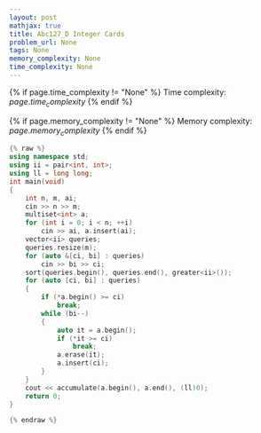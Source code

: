 ```yaml
---
layout: post
mathjax: true
title: Abc127_D Integer Cards
problem_url: None
tags: None
memory_complexity: None
time_complexity: None
---
```




{% if page.time_complexity != "None" %}
Time complexity: ${{ page.time_complexity }}$
{% endif %}

{% if page.memory_complexity != "None" %}
Memory complexity: ${{ page.memory_complexity }}$
{% endif %}

```cpp
{% raw %}
using namespace std;
using ii = pair<int, int>;
using ll = long long;
int main(void)
{
    int n, m, ai;
    cin >> n >> m;
    multiset<int> a;
    for (int i = 0; i < n; ++i)
        cin >> ai, a.insert(ai);
    vector<ii> queries;
    queries.resize(m);
    for (auto &[ci, bi] : queries)
        cin >> bi >> ci;
    sort(queries.begin(), queries.end(), greater<ii>());
    for (auto [ci, bi] : queries)
    {
        if (*a.begin() >= ci)
            break;
        while (bi--)
        {
            auto it = a.begin();
            if (*it >= ci)
                break;
            a.erase(it);
            a.insert(ci);
        }
    }
    cout << accumulate(a.begin(), a.end(), (ll)0);
    return 0;
}

{% endraw %}
```